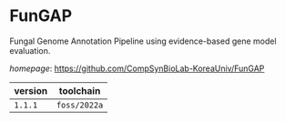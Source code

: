 # FunGAP

Fungal Genome Annotation Pipeline using evidence-based gene model evaluation.

*homepage*: <https://github.com/CompSynBioLab-KoreaUniv/FunGAP>

version | toolchain
--------|----------
``1.1.1`` | ``foss/2022a``
